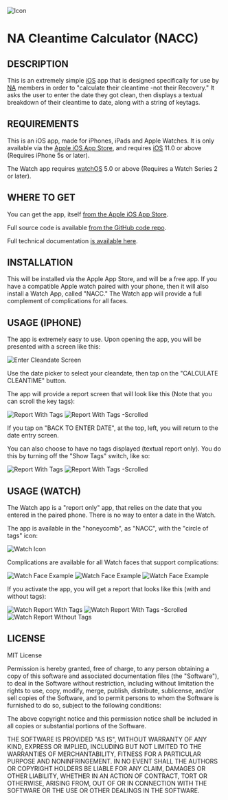 ![Icon](img/NACC-Watch.png)

NA Cleantime Calculator (NACC)
=

DESCRIPTION
-
This is an extremely simple [iOS](https://apple.com/ios) app that is designed specifically for use by [NA](https://na.org) members in order to "calculate their cleantime -not their Recovery."
It asks the user to enter the date they got clean, then displays a textual breakdown of their cleantime to date, along with a string of keytags.

REQUIREMENTS
-
This is an iOS app, made for iPhones, iPads and Apple Watches. It is only available via the [Apple iOS App Store](https://www.apple.com/ios/app-store/), and requires [iOS](https://apple.com/ios) 11.0 or above (Requires iPhone 5s or later).

The Watch app requires [watchOS](https://apple.com/watchos) 5.0 or above (Requires a Watch Series 2 or later).

WHERE TO GET
-
You can get the app, itself [from the Apple iOS App Store](https://apps.apple.com/us/app/nacc/id452299196).

Full source code is available [from the GitHub code repo](https://github.com/bmlt-enabled/nacc-ios).

Full technical documentation [is available here](https://bmlt-enabled.github.io/nacc-ios/).

INSTALLATION
-
This will be installed via the Apple App Store, and will be a free app. If you have a compatible Apple watch paired with your phone, then it will also install a Watch App, called "NACC." The Watch app will provide a full complement of complications for all faces.

USAGE (IPHONE)
-
The app is extremely easy to use. Upon opening the app, you will be presented with a screen like this:

![Enter Cleandate Screen](img/00-EnterCleandate.png)

Use the date picker to select your cleandate, then tap on the "CALCULATE CLEANTIME" button.

The app will provide a report screen that will look like this (Note that you can scroll the key tags):

<img alt="Report With Tags" src="img/00-InitialTagReport.png"> <img alt="Report With Tags -Scrolled" src="img/00-ScrolledTagReport.png">

If you tap on "BACK TO ENTER DATE", at the top, left, you will return to the date entry screen.

You can also choose to have no tags displayed (textual report only). You do this by turning off the "Show Tags" switch, like so:

<img alt="Report With Tags" src="img/00-NoTagsSwitchEnter.png"> <img alt="Report With Tags -Scrolled" src="img/00-NoTagsReport.png">

USAGE (WATCH)
-
The Watch app is a "report only" app, that relies on the date that you entered in the paired phone. There is no way to enter a date in the Watch.

The app is available in the "honeycomb", as "NACC", with the "circle of tags" icon:

![Watch Icon](img/01-WatchIcon.png)

Complications are available for all Watch faces that support complications:

<img alt="Watch Face Example" src="img/01-WatchFace01.png"> <img alt="Watch Face Example" src="img/01-WatchFace02.png"> <img alt="Watch Face Example" src="img/01-WatchFace03.png"> 

If you activate the app, you will get a report that looks like this (with and without tags):

<img alt="Watch Report With Tags" src="img/01-WatchReportTags.png"> <img alt="Watch Report With Tags -Scrolled" src="img/01-WatchReportTagsScrolled.png"> <img alt="Watch Report Without Tags" src="img/01-WatchReportNoTags.png">

LICENSE
-
MIT License

Permission is hereby granted, free of charge, to any person obtaining a copy of this software and associated documentation
files (the "Software"), to deal in the Software without restriction, including without limitation the rights to use, copy,
modify, merge, publish, distribute, sublicense, and/or sell copies of the Software, and to permit persons to whom the
Software is furnished to do so, subject to the following conditions:

The above copyright notice and this permission notice shall be included in all copies or substantial portions of the Software.

THE SOFTWARE IS PROVIDED "AS IS", WITHOUT WARRANTY OF ANY KIND, EXPRESS OR IMPLIED, INCLUDING BUT NOT LIMITED TO THE WARRANTIES
OF MERCHANTABILITY, FITNESS FOR A PARTICULAR PURPOSE AND NONINFRINGEMENT.
IN NO EVENT SHALL THE AUTHORS OR COPYRIGHT HOLDERS BE LIABLE FOR ANY CLAIM, DAMAGES OR OTHER LIABILITY, WHETHER IN AN ACTION OF
CONTRACT, TORT OR OTHERWISE, ARISING FROM, OUT OF OR IN CONNECTION WITH THE SOFTWARE OR THE USE OR OTHER DEALINGS IN THE SOFTWARE.
